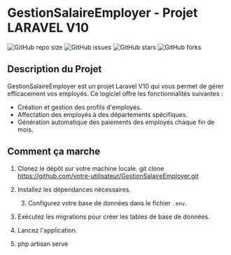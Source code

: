 # GestionSalaireEmployer - Projet LARAVEL V10

![GitHub repo size](https://img.shields.io/github/repo-size/votre-utilisateur/GestionSalaireEmployer)
![GitHub issues](https://img.shields.io/github/issues/votre-utilisateur/GestionSalaireEmployer)
![GitHub stars](https://img.shields.io/github/stars/votre-utilisateur/GestionSalaireEmployer)
![GitHub forks](https://img.shields.io/github/forks/votre-utilisateur/GestionSalaireEmployer)

## Description du Projet

GestionSalaireEmployer est un projet Laravel V10 qui vous permet de gérer efficacement vos employés. Ce logiciel offre les fonctionnalités suivantes :

- Création et gestion des profils d'employés.
- Affectation des employés à des départements spécifiques.
- Génération automatique des paiements des employés chaque fin de mois.

## Comment ça marche

1. Clonez le dépôt sur votre machine locale.
   git clone https://github.com/votre-utilisateur/GestionSalaireEmployer.git

   
2. Installez les dépendances nécessaires.

   3. Configurez votre base de données dans le fichier `.env`.

4. Exécutez les migrations pour créer les tables de base de données.
 
5. Lancez l'application.
6. php artisan serve





   
